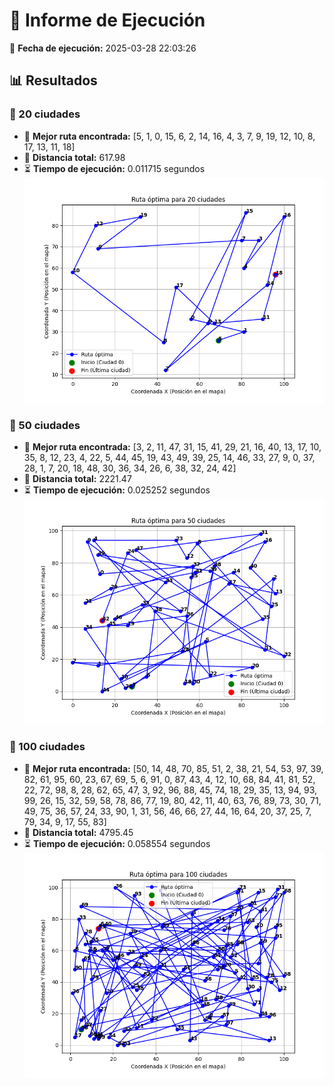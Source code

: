 # 📌 Informe de Ejecución

📅 **Fecha de ejecución:** 2025-03-28 22:03:26

## 📊 Resultados

### 🔹 20 ciudades
- 🚀 **Mejor ruta encontrada:** [5, 1, 0, 15, 6, 2, 14, 16, 4, 3, 7, 9, 19, 12, 10, 8, 17, 13, 11, 18]
- 📏 **Distancia total:** 617.98
- ⏳ **Tiempo de ejecución:** 0.011715 segundos
![Ruta óptima para 20 ciudades](ruta_optima_20.png)

### 🔹 50 ciudades
- 🚀 **Mejor ruta encontrada:** [3, 2, 11, 47, 31, 15, 41, 29, 21, 16, 40, 13, 17, 10, 35, 8, 12, 23, 4, 22, 5, 44, 45, 19, 43, 49, 39, 25, 14, 46, 33, 27, 9, 0, 37, 28, 1, 7, 20, 18, 48, 30, 36, 34, 26, 6, 38, 32, 24, 42]
- 📏 **Distancia total:** 2221.47
- ⏳ **Tiempo de ejecución:** 0.025252 segundos
![Ruta óptima para 50 ciudades](ruta_optima_50.png)

### 🔹 100 ciudades
- 🚀 **Mejor ruta encontrada:** [50, 14, 48, 70, 85, 51, 2, 38, 21, 54, 53, 97, 39, 82, 61, 95, 60, 23, 67, 69, 5, 6, 91, 0, 87, 43, 4, 12, 10, 68, 84, 41, 81, 52, 22, 72, 98, 8, 28, 62, 65, 47, 3, 92, 96, 88, 45, 74, 18, 29, 35, 13, 94, 93, 99, 26, 15, 32, 59, 58, 78, 86, 77, 19, 80, 42, 11, 40, 63, 76, 89, 73, 30, 71, 49, 75, 36, 57, 24, 33, 90, 1, 31, 56, 46, 66, 27, 44, 16, 64, 20, 37, 25, 7, 79, 34, 9, 17, 55, 83]
- 📏 **Distancia total:** 4795.45
- ⏳ **Tiempo de ejecución:** 0.058554 segundos
![Ruta óptima para 100 ciudades](ruta_optima_100.png)

